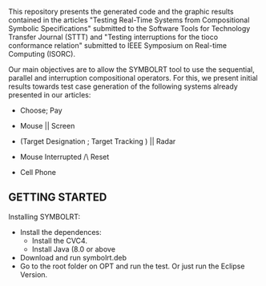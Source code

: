 This repository presents the generated code and the graphic results contained in the articles "Testing Real-Time Systems from Compositional Symbolic Specifications" submitted to the Software Tools for Technology Transfer Journal (STTT) and "Testing interruptions for the tioco conformance relation" submitted to IEEE Symposium on Real-time Computing (ISORC).

Our main objectives are to allow the SYMBOLRT tool to use the sequential, parallel and interruption compositional operators. For this, we present initial results towards test case generation of the following systems already presented in our articles:

* Choose; Pay

* Mouse || Screen

* (Target Designation ; Target Tracking ) || Radar

* Mouse Interrupted /\ Reset

* Cell Phone


## GETTING STARTED

  Installing SYMBOLRT:
  - Install the dependences:
    * Install the CVC4.
    * Install Java (8.0 or above
  - Download and run symbolrt.deb
  - Go to the root folder on OPT and run the test. Or just run the Eclipse Version.

